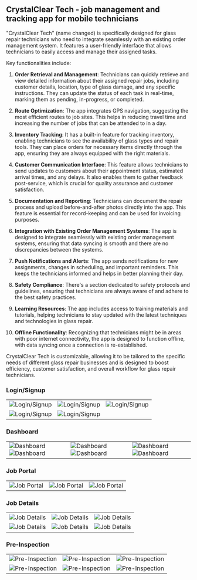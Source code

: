 ## CrystalClear Tech - job management and tracking app for mobile technicians

"CrystalClear Tech" (name changed) is specifically designed for glass repair technicians who need to integrate seamlessly with an existing order management system. It features a user-friendly interface that allows technicians to easily access and manage their assigned tasks.

Key functionalities include:

1. **Order Retrieval and Management**: Technicians can quickly retrieve and view detailed information about their assigned repair jobs, including customer details, location, type of glass damage, and any specific instructions. They can update the status of each task in real-time, marking them as pending, in-progress, or completed.

2. **Route Optimization**: The app integrates GPS navigation, suggesting the most efficient routes to job sites. This helps in reducing travel time and increasing the number of jobs that can be attended to in a day.

3. **Inventory Tracking**: It has a built-in feature for tracking inventory, enabling technicians to see the availability of glass types and repair tools. They can place orders for necessary items directly through the app, ensuring they are always equipped with the right materials.

4. **Customer Communication Interface**: This feature allows technicians to send updates to customers about their appointment status, estimated arrival times, and any delays. It also enables them to gather feedback post-service, which is crucial for quality assurance and customer satisfaction.

5. **Documentation and Reporting**: Technicians can document the repair process and upload before-and-after photos directly into the app. This feature is essential for record-keeping and can be used for invoicing purposes.

6. **Integration with Existing Order Management Systems**: The app is designed to integrate seamlessly with existing order management systems, ensuring that data syncing is smooth and there are no discrepancies between the systems.

7. **Push Notifications and Alerts**: The app sends notifications for new assignments, changes in scheduling, and important reminders. This keeps the technicians informed and helps in better planning their day.

8. **Safety Compliance**: There's a section dedicated to safety protocols and guidelines, ensuring that technicians are always aware of and adhere to the best safety practices.

9. **Learning Resources**: The app includes access to training materials and tutorials, helping technicians to stay updated with the latest techniques and technologies in glass repair.

10. **Offline Functionality**: Recognizing that technicians might be in areas with poor internet connectivity, the app is designed to function offline, with data syncing once a connection is re-established.

CrystalClear Tech is customizable, allowing it to be tailored to the specific needs of different glass repair businesses and is designed to boost efficiency, customer satisfaction, and overall workflow for glass repair technicians.

### Login/Signup

|                                           |                                           |                                           |
| ----------------------------------------- | ----------------------------------------- | ----------------------------------------- |
| ![Login/Signup](/ts/login-signup--01.png) | ![Login/Signup](/ts/login-signup--02.png) | ![Login/Signup](/ts/login-signup--03.png) |
| ![Login/Signup](/ts/login-signup--04.png) | ![Login/Signup](/ts/login-signup--05.png) |

### Dashboard

|                                                                         |                                                                         |                                                                         |
| ----------------------------------------------------------------------- | ----------------------------------------------------------------------- | ----------------------------------------------------------------------- |
| ![Dashboard](/ts/dashboard--01.png) ![Dashboard](/ts/dashboard--04.png) | ![Dashboard](/ts/dashboard--03.png) ![Dashboard](/ts/dashboard--06.png) | ![Dashboard](/ts/dashboard--02.png) ![Dashboard](/ts/dashboard--05.png) |


### Job Portal

|                                                                         |                                                                         |                                                                         |
| ----------------------------------------------------------------------- | ----------------------------------------------------------------------- | ----------------------------------------------------------------------- |
| ![Job Portal](/ts/job-portal--03.png)  | ![Job Portal](/ts/job-portal--02.png)  | ![Job Portal](/ts/job-portal--04.png) |


### Job Details

|                                                                         |                                                                         |                                                                         |
| ----------------------------------------------------------------------- | ----------------------------------------------------------------------- | ----------------------------------------------------------------------- |
| ![Job Details](/ts/job-detail--01.png)  | ![Job Details](/ts/job-detail--02.png)  | ![Job Details](/ts/job-detail--03.png) |
| ![Job Details](/ts/job-detail--04.png)  | ![Job Details](/ts/job-detail--05.png)  | ![Job Details](/ts/job-detail--06.png) |


### Pre-Inspection

|                                                                         |                                                                         |                                                                         |
| ----------------------------------------------------------------------- | ----------------------------------------------------------------------- | ----------------------------------------------------------------------- |
| ![Pre-Inspection](/ts/pre-inspection--01.png)  | ![Pre-Inspection](/ts/pre-inspection--02.png)  | ![Pre-Inspection](/ts/pre-inspection--03.png) |
| ![Pre-Inspection](/ts/pre-inspection--04.png)  | ![Pre-Inspection](/ts/pre-inspection--05.png)  | ![Pre-Inspection](/ts/pre-inspection--06.png) |